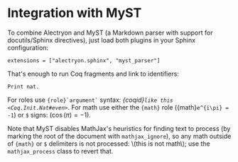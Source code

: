 Integration with MyST
=====================

To combine Alectryon and MyST (a Markdown parser with support for docutils/Sphinx directives), just load both plugins in your Sphinx configuration:

    extensions = ["alectryon.sphinx", "myst_parser"]

That's enough to run Coq fragments and link to identifiers:

```{coq} unfold
Print nat.
```

For roles use `` {role}`argument` `` syntax: _{coqid}`like this <Coq.Init.Nat#even>`_.  For math use either the `{math}` role ({math}`e^{i\pi} = -1`) or `$` signs: ($\cos(\pi) = -1$).

Note that MyST disables MathJax's heuristics for finding text to process (by marking the root of the document with `mathjax_ignore`), so any math outside of `{math}` or `$` delimiters is not processed: \\(this is not math\\); use the `mathjax_process` class to revert that.
